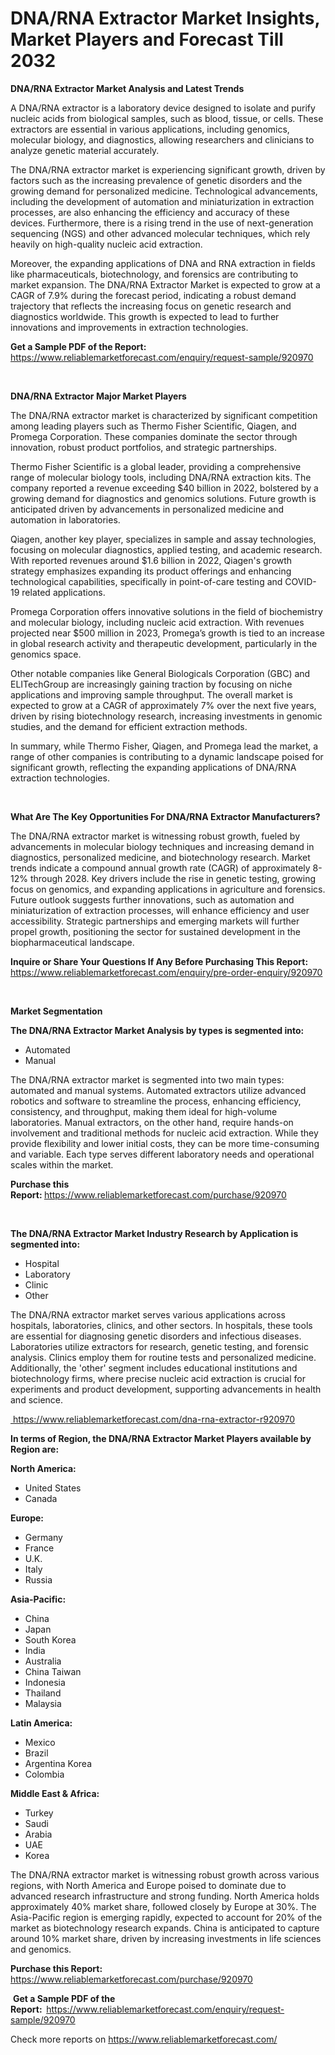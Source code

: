 <p><h1>DNA/RNA Extractor Market Insights, Market Players and Forecast Till 2032</h1></p><p><strong>DNA/RNA Extractor Market Analysis and Latest Trends</strong></p>
<p><p>A DNA/RNA extractor is a laboratory device designed to isolate and purify nucleic acids from biological samples, such as blood, tissue, or cells. These extractors are essential in various applications, including genomics, molecular biology, and diagnostics, allowing researchers and clinicians to analyze genetic material accurately.</p><p>The DNA/RNA extractor market is experiencing significant growth, driven by factors such as the increasing prevalence of genetic disorders and the growing demand for personalized medicine. Technological advancements, including the development of automation and miniaturization in extraction processes, are also enhancing the efficiency and accuracy of these devices. Furthermore, there is a rising trend in the use of next-generation sequencing (NGS) and other advanced molecular techniques, which rely heavily on high-quality nucleic acid extraction.</p><p>Moreover, the expanding applications of DNA and RNA extraction in fields like pharmaceuticals, biotechnology, and forensics are contributing to market expansion. The DNA/RNA Extractor Market is expected to grow at a CAGR of 7.9% during the forecast period, indicating a robust demand trajectory that reflects the increasing focus on genetic research and diagnostics worldwide. This growth is expected to lead to further innovations and improvements in extraction technologies.</p></p>
<p><strong>Get a Sample PDF of the Report:&nbsp;</strong> <a href="https://www.reliablemarketforecast.com/enquiry/request-sample/920970?utm_campaign=2810&utm_medium=2&utm_source=Github&utm_content=ia&utm_term=03032025&utm_id=dnarna-extractor">https://www.reliablemarketforecast.com/enquiry/request-sample/920970</a></p>
<p>&nbsp;</p>
<p><strong>DNA/RNA Extractor Major Market Players</strong></p>
<p><p>The DNA/RNA extractor market is characterized by significant competition among leading players such as Thermo Fisher Scientific, Qiagen, and Promega Corporation. These companies dominate the sector through innovation, robust product portfolios, and strategic partnerships.</p><p>Thermo Fisher Scientific is a global leader, providing a comprehensive range of molecular biology tools, including DNA/RNA extraction kits. The company reported a revenue exceeding $40 billion in 2022, bolstered by a growing demand for diagnostics and genomics solutions. Future growth is anticipated driven by advancements in personalized medicine and automation in laboratories.</p><p>Qiagen, another key player, specializes in sample and assay technologies, focusing on molecular diagnostics, applied testing, and academic research. With reported revenues around $1.6 billion in 2022, Qiagen's growth strategy emphasizes expanding its product offerings and enhancing technological capabilities, specifically in point-of-care testing and COVID-19 related applications.</p><p>Promega Corporation offers innovative solutions in the field of biochemistry and molecular biology, including nucleic acid extraction. With revenues projected near $500 million in 2023, Promega’s growth is tied to an increase in global research activity and therapeutic development, particularly in the genomics space.</p><p>Other notable companies like General Biologicals Corporation (GBC) and ELITechGroup are increasingly gaining traction by focusing on niche applications and improving sample throughput. The overall market is expected to grow at a CAGR of approximately 7% over the next five years, driven by rising biotechnology research, increasing investments in genomic studies, and the demand for efficient extraction methods.</p><p>In summary, while Thermo Fisher, Qiagen, and Promega lead the market, a range of other companies is contributing to a dynamic landscape poised for significant growth, reflecting the expanding applications of DNA/RNA extraction technologies.</p></p>
<p>&nbsp;</p>
<p><strong>What Are The Key Opportunities For DNA/RNA Extractor Manufacturers?</strong></p>
<p><p>The DNA/RNA extractor market is witnessing robust growth, fueled by advancements in molecular biology techniques and increasing demand in diagnostics, personalized medicine, and biotechnology research. Market trends indicate a compound annual growth rate (CAGR) of approximately 8-12% through 2028. Key drivers include the rise in genetic testing, growing focus on genomics, and expanding applications in agriculture and forensics. Future outlook suggests further innovations, such as automation and miniaturization of extraction processes, will enhance efficiency and user accessibility. Strategic partnerships and emerging markets will further propel growth, positioning the sector for sustained development in the biopharmaceutical landscape.</p></p>
<p><strong>Inquire or Share Your Questions If Any Before Purchasing This Report:</strong> <a href="https://www.reliablemarketforecast.com/enquiry/pre-order-enquiry/920970?utm_campaign=2810&utm_medium=2&utm_source=Github&utm_content=ia&utm_term=03032025&utm_id=dnarna-extractor">https://www.reliablemarketforecast.com/enquiry/pre-order-enquiry/920970</a></p>
<p>&nbsp;</p>
<p><strong>Market Segmentation</strong></p>
<p><strong>The DNA/RNA Extractor Market Analysis by types is segmented into:</strong></p>
<p><ul><li>Automated</li><li>Manual</li></ul></p>
<p><p>The DNA/RNA extractor market is segmented into two main types: automated and manual systems. Automated extractors utilize advanced robotics and software to streamline the process, enhancing efficiency, consistency, and throughput, making them ideal for high-volume laboratories. Manual extractors, on the other hand, require hands-on involvement and traditional methods for nucleic acid extraction. While they provide flexibility and lower initial costs, they can be more time-consuming and variable. Each type serves different laboratory needs and operational scales within the market.</p></p>
<p><strong>Purchase this Report:&nbsp;</strong><a href="https://www.reliablemarketforecast.com/purchase/920970?utm_campaign=2810&utm_medium=2&utm_source=Github&utm_content=ia&utm_term=03032025&utm_id=dnarna-extractor">https://www.reliablemarketforecast.com/purchase/920970</a></p>
<p>&nbsp;</p>
<p><strong>The DNA/RNA Extractor Market Industry Research by Application is segmented into:</strong></p>
<p><ul><li>Hospital</li><li>Laboratory</li><li>Clinic</li><li>Other</li></ul></p>
<p><p>The DNA/RNA extractor market serves various applications across hospitals, laboratories, clinics, and other sectors. In hospitals, these tools are essential for diagnosing genetic disorders and infectious diseases. Laboratories utilize extractors for research, genetic testing, and forensic analysis. Clinics employ them for routine tests and personalized medicine. Additionally, the 'other' segment includes educational institutions and biotechnology firms, where precise nucleic acid extraction is crucial for experiments and product development, supporting advancements in health and science.</p></p>
<p><a href="https://www.reliablemarketforecast.com/dna-rna-extractor-r920970?utm_campaign=2810&utm_medium=2&utm_source=Github&utm_content=ia&utm_term=03032025&utm_id=dnarna-extractor">&nbsp;https://www.reliablemarketforecast.com/dna-rna-extractor-r920970</a></p>
<p><strong>In terms of Region, the DNA/RNA Extractor Market Players available by Region are:</strong></p>
<p>
    <p> <strong> North America: </strong>
        <ul>
            <li>United States</li>
            <li>Canada</li>
        </ul>
        </p> 
    <p> <strong> Europe: </strong>
        <ul>
            <li>Germany</li>
            <li>France</li>
            <li>U.K.</li>
            <li>Italy</li>
            <li>Russia</li>
        </ul>
        </p> 
    <p> <strong> Asia-Pacific: </strong>
        <ul>
            <li>China</li>
            <li>Japan</li>
            <li>South Korea</li>
            <li>India</li>
            <li>Australia</li>
            <li>China Taiwan</li>
            <li>Indonesia</li>
            <li>Thailand</li>
            <li>Malaysia</li>
        </ul>
        </p> 
    <p> <strong> Latin America: </strong>
        <ul>
            <li>Mexico</li>
            <li>Brazil</li>
            <li>Argentina Korea</li>
            <li>Colombia</li>
        </ul>
        </p> 
    <p> <strong> Middle East & Africa: </strong>
        <ul>
            <li>Turkey</li>
            <li>Saudi</li>
            <li>Arabia</li>
            <li>UAE</li>
            <li>Korea</li>
        </ul>
    </p>
    </p>
<p><p>The DNA/RNA extractor market is witnessing robust growth across various regions, with North America and Europe poised to dominate due to advanced research infrastructure and strong funding. North America holds approximately 40% market share, followed closely by Europe at 30%. The Asia-Pacific region is emerging rapidly, expected to account for 20% of the market as biotechnology research expands. China is anticipated to capture around 10% market share, driven by increasing investments in life sciences and genomics.</p></p>
<p><strong>Purchase this Report: </strong><a href="https://www.reliablemarketforecast.com/purchase/920970?utm_campaign=2810&utm_medium=2&utm_source=Github&utm_content=ia&utm_term=03032025&utm_id=dnarna-extractor">https://www.reliablemarketforecast.com/purchase/920970</a></p>
<p>&nbsp;<strong>Get a Sample PDF of the Report:&nbsp;&nbsp;</strong><a href="https://www.reliablemarketforecast.com/enquiry/request-sample/920970?utm_campaign=2810&utm_medium=2&utm_source=Github&utm_content=ia&utm_term=03032025&utm_id=dnarna-extractor">https://www.reliablemarketforecast.com/enquiry/request-sample/920970</a></p>
<p><strong></strong></p>
<p>Check more reports on <a href="https://www.reliablemarketforecast.com/?utm_campaign=2810&utm_medium=2&utm_source=Github&utm_content=ia&utm_term=03032025&utm_id=dnarna-extractor">https://www.reliablemarketforecast.com/</a></p>